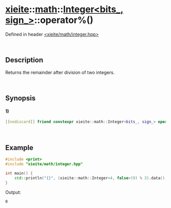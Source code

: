 # [xieite](../../../../../xieite.md)\:\:[math](../../../../../math.md)\:\:[Integer<bits_, sign_>](../../../../integer.md)\:\:operator%\(\)
Defined in header [<xieite/math/integer.hpp>](../../../../../../../include/xieite/math/integer.hpp)

&nbsp;

## Description
Returns the remainder after division of two integers.

&nbsp;

## Synopsis
#### 1)
```cpp
[[nodiscard]] friend constexpr xieite::math::Integer<bits_, sign_> operator%(xieite::math::Integer<bits_, sign_> dividend, xieite::math::Integer<bits_, sign_> divisor) noexcept;
```

&nbsp;

## Example
```cpp
#include <print>
#include "xieite/math/integer.hpp"

int main() {
    std::println("{}", (xieite::math::Integer<4, false>(9) % 3).data());
}
```
Output:
```
0
```

